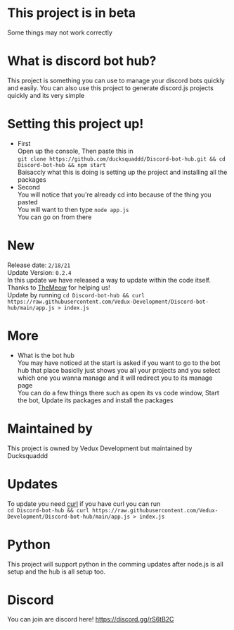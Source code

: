 # This project is in beta
Some things may not work correctly

# What is discord bot hub?
This project is something you can use to manage your discord bots quickly and easily. You can also use this project to generate discord.js projects quickly and its very simple

# Setting this project up!
* First<br>
Open up the console, Then paste this in <br>`git clone https://github.com/ducksquaddd/Discord-bot-hub.git && cd Discord-bot-hub && npm start`<br>Baisaccly what this is doing is setting up the project and installing all the packages<br>
* Second <br>
You will notice that you're already cd into because of the thing you pasted<br>You will want to then type `node app.js`<br>You can go on from there 

# New
Release date: `2/18/21` <br>
Update Version: `0.2.4` <br>
In this update we have released a way to update within the code itself.<br>
Thanks to [TheMeow](https://themeow.ml/) for helping us!<br>
Update by running `cd Discord-bot-hub && curl https://raw.githubusercontent.com/Vedux-Development/Discord-bot-hub/main/app.js > index.js`

# More

* What is the bot hub<br>
You may have noticed at the start is asked if you want to go to the bot hub that place basiclly just shows you all your projects and you select which one you wanna manage and it will redirect you to its manage page <br>You can do a few things there such as open its vs code window, Start the bot, Update its packages and install the packages



# Maintained by
This project is owned by Vedux Development but maintained by Ducksquaddd

# Updates
To update you need [curl](https://curl.se/) if you have curl you can run <br>
`cd Discord-bot-hub && curl https://raw.githubusercontent.com/Vedux-Development/Discord-bot-hub/main/app.js > index.js`

# Python
This project will support python in the comming updates after node.js is all setup and the hub is all setup too.

# Discord
You can join are discord here! https://discord.gg/rS6tB2C
